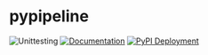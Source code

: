 # pypipeline

![Unittesting](https://github.com/patricktourniaire/pypipeline/actions/workflows/python-unittesting.yml/badge.svg) [![Documentation](https://github.com/PatrickTourniaire/pypipeline/actions/workflows/main.yml/badge.svg)](https://github.com/PatrickTourniaire/pypipeline/actions/workflows/main.yml) [![PyPI Deployment](https://github.com/PatrickTourniaire/pypipeline/actions/workflows/python-release.yml/badge.svg)](https://github.com/PatrickTourniaire/pypipeline/actions/workflows/python-release.yml)
